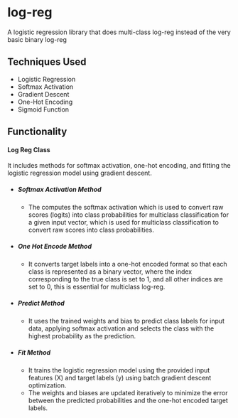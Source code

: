 # log-reg
A logistic regression library that does multi-class log-reg instead of the very basic binary log-reg

## Techniques Used
- Logistic Regression
- Softmax Activation
- Gradient Descent
- One-Hot Encoding
- Sigmoid Function

## Functionality

#### Log Reg Class
It includes methods for softmax activation, one-hot encoding, and fitting the logistic regression model using gradient descent.
- ##### Softmax Activation Method
    - The computes the softmax activation which is used to convert raw scores (logits) into class probabilities for multiclass classification for a given input vector, which is used for multiclass classification to convert raw scores into class probabilities.
- ##### One Hot Encode Method
    - It converts target labels into a one-hot encoded format so that each class is represented as a binary vector, where the index corresponding to the true class is set to 1, and all other indices are set to 0, this is essential for multiclass log-reg.
- ##### Predict Method
    - It uses the trained weights and bias to predict class labels for input data, applying softmax activation and selects the class with the highest probability as the prediction.
- ##### Fit Method
    - It trains the logistic regression model using the provided input features (X) and target labels (y) using batch gradient descent optimization.
    - The weights and biases are updated iteratively to minimize the error between the predicted probabilities and the one-hot encoded target labels.

